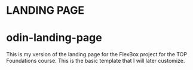 # LANDING PAGE

# odin-landing-page

This is my version of the landing page for the FlexBox project for the TOP Foundations course. This is the basic template that I will later customize.
